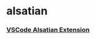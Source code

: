 # alsatian


### [VSCode Alsatian Extension](https://marketplace.visualstudio.com/items?itemName=JamesAdarich.alsatian-vscode)
